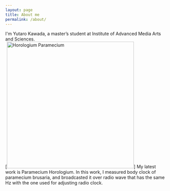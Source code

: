 ```yaml
---
layout: page
title: About me
permalink: /about/
---
```


I'm Yutaro Kawada, a master’s student at Institute of Advanced Media Arts and Sciences.  
[<img src="{{ site.baseurl }}/images/work.jpg" alt="Horologium Paramecium" style="width: 400px;"/>]
My latest work is Paramecium Horologium. In this work, I measured body clock of paramecium brusaria, and broadcasted it over radio wave that has the same Hz with the one used for adjusting radio clock.
